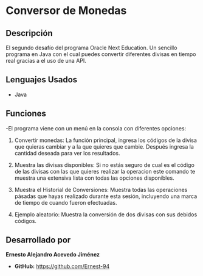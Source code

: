 # Conversor de Monedas

## Descripción
El segundo desafío del programa Oracle Next Education. Un sencillo programa en Java con el cual puedes convertir diferentes divisas en tiempo real gracias a el uso de una API.

## Lenguajes Usados
- Java

## Funciones
-El programa viene con un menú en la consola con diferentes opciones:
1. Convertir monedas: La función principal, ingresa los códigos de la divisa que quieras cambiar y a la que quieres que cambie. Después ingresa la cantidad deseada para ver
   los resultados.

2. Muestra las divisas disponibles: Si no estás seguro de cual es el código de las divisas con las que quieres realizar la operacion este comando te muestra una extensiva lista
   con todas las opciones disponibles.

3. Muestra el Historial de Conversiones: Muestra todas las operaciones pásadas que hayas realizado durante esta sesión, incluyendo una marca de tiempo de cuando fueron efectuadas.

4. Ejemplo aleatorio: Muestra la conversión de dos divisas con sus debidos códigos.

## Desarrollado por
**Ernesto Alejandro Acevedo Jiménez**
- **GitHub:** https://github.com/Ernest-94
